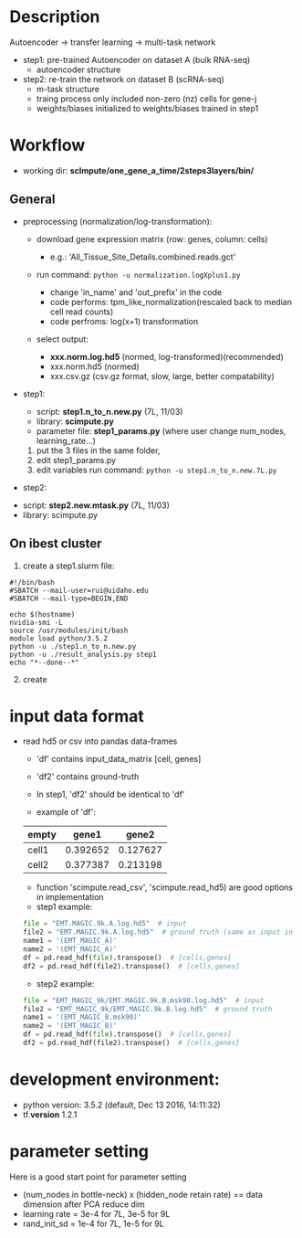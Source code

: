 # Description
Autoencoder -> transfer learning -> multi-task network 
- step1: pre-trained Autoencoder on dataset A (bulk RNA-seq)
  - autoencoder structure
- step2: re-train the network on dataset B (scRNA-seq)
  - m-task structure
  - traing process only included non-zero (nz) cells for gene-j
  - weights/biases initialized to weights/biases trained in step1

# Workflow
* working dir: **scImpute/one_gene_a_time/2steps3layers/bin/**

## General
* preprocessing (normalization/log-transformation):
  - download gene expression matrix (row: genes, column: cells)
    - e.g.: 'All_Tissue_Site_Details.combined.reads.gct'
    
  - run command: `python -u normalization.logXplus1.py`
    - change 'in_name' and 'out_prefix' in the code
    - code performs: tpm_like_normalization(rescaled back to median cell read counts)
    - code perfroms: log(x+1) transformation

  - select output:
    - **xxx.norm.log.hd5** (normed, log-transformed)(recommended)
    - xxx.norm.hd5 (normed)
    - xxx.csv.gz (csv.gz format, slow, large, better compatability)
  
* step1: 
  - script: **step1.n_to_n.new.py** (7L, 11/03)
  - library: **scimpute.py**
  - parameter file: **step1_params.py** (where user change num_nodes, learning_rate...)
  1. put the 3 files in the same folder, 
  2. edit step1_params.py
  3. edit variables run command: `python -u step1.n_to_n.new.7L.py`
  
 * step2:
  - script: **step2.new.mtask.py** (7L, 11/03)
  - library: scimpute.py
  
## On ibest cluster
  1. create a step1.slurm file:
  ```
  #!/bin/bash
  #SBATCH --mail-user=rui@uidaho.edu
  #SBATCH --mail-type=BEGIN,END

  echo $(hostname)
  nvidia-smi -L
  source /usr/modules/init/bash
  module load python/3.5.2
  python -u ./step1.n_to_n.new.py
  python -u ./result_analysis.py step1
  echo "*--done--*"
  ```
  2. create 
  
  
# input data format
- read hd5 or csv into pandas data-frames
  - 'df' contains input_data_matrix [cell, genes]
  - 'df2' contains ground-truth
  - In step1, 'df2' should be identical to 'df'
  
  - example of 'df':
  
  empty|gene1|gene2
  ---|---|---
  cell1|0.392652|0.127627
  cell2|0.377387|0.213198
  
  - function 'scimpute.read_csv', 'scimpute.read_hd5) are good options in implementation
  - step1 example: 
  ```python
  file = "EMT.MAGIC.9k.A.log.hd5"  # input
  file2 = "EMT.MAGIC.9k.A.log.hd5"  # ground truth (same as input in step1)
  name1 = '(EMT_MAGIC_A)'
  name2 = '(EMT_MAGIC_A)'
  df = pd.read_hdf(file).transpose()  # [cells,genes]
  df2 = pd.read_hdf(file2).transpose()  # [cells,genes]
  ```
  - step2 example: 
  ```python
  file = "EMT_MAGIC_9k/EMT.MAGIC.9k.B.msk90.log.hd5"  # input
  file2 = "EMT_MAGIC_9k/EMT.MAGIC.9k.B.log.hd5"  # ground truth
  name1 = '(EMT_MAGIC_B.msk90)'
  name2 = '(EMT_MAGIC_B)'
  df = pd.read_hdf(file).transpose()  # [cells,genes]
  df2 = pd.read_hdf(file2).transpose()  # [cells,genes]
  ```

# development environment:
  - python version: 3.5.2 (default, Dec 13 2016, 14:11:32)
  - tf.__version__ 1.2.1


# parameter setting
Here is a good start point for parameter setting
  - (num_nodes in bottle-neck) x (hidden_node retain rate) == data dimension after PCA reduce dim
  - learning rate = 3e-4 for 7L, 3e-5 for 9L 
  - rand_init_sd = 1e-4 for 7L, 1e-5 for 9L 




